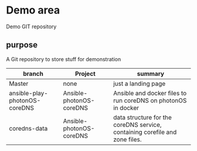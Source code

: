 # Demo area

Demo GIT repository

## purpose

A Git repository to store stuff for demonstration

| branch |  Project | summary |
|---|---|---|
|Master| none | just a landing page|
|ansible-play-photonOS-coreDNS| Ansible-photonOS-coreDNS | Ansible and docker files to run coreDNS on photonOS in docker|
|coredns-data| Ansible-photonOS-coreDNS | data structure for the coreDNS service, containing corefile and zone files.|
